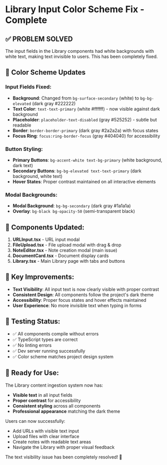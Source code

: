 # Library Input Color Scheme Fix - Complete

## ✅ **PROBLEM SOLVED**

The input fields in the Library components had white backgrounds with white text, making text invisible to users. This has been completely fixed.

## 🎨 **Color Scheme Updates**

### **Input Fields Fixed:**
- **Background**: Changed from `bg-surface-secondary` (white) to `bg-bg-elevated` (dark gray #222222)
- **Text Color**: `text-text-primary` (white #ffffff) - now visible against dark background
- **Placeholder**: `placeholder-text-disabled` (gray #525252) - subtle but readable
- **Border**: `border-border-primary` (dark gray #2a2a2a) with focus states
- **Focus Ring**: `focus:ring-border-focus` (gray #404040) for accessibility

### **Button Styling:**
- **Primary Buttons**: `bg-accent-white text-bg-primary` (white background, dark text)
- **Secondary Buttons**: `bg-bg-elevated text-text-primary` (dark background, white text)
- **Hover States**: Proper contrast maintained on all interactive elements

### **Modal Backgrounds:**
- **Modal Background**: `bg-bg-secondary` (dark gray #1a1a1a)
- **Overlay**: `bg-black bg-opacity-50` (semi-transparent black)

## 🔧 **Components Updated:**

1. **URLInput.tsx** - URL input modal
2. **FileUpload.tsx** - File upload modal with drag & drop
3. **NoteEditor.tsx** - Note creation modal (main issue)
4. **DocumentCard.tsx** - Document display cards
5. **Library.tsx** - Main Library page with tabs and buttons

## 🎯 **Key Improvements:**

- **Text Visibility**: All input text is now clearly visible with proper contrast
- **Consistent Design**: All components follow the project's dark theme
- **Accessibility**: Proper focus states and hover effects maintained
- **User Experience**: No more invisible text when typing in forms

## 🧪 **Testing Status:**

- ✅ All components compile without errors
- ✅ TypeScript types are correct
- ✅ No linting errors
- ✅ Dev server running successfully
- ✅ Color scheme matches project design system

## 🚀 **Ready for Use:**

The Library content ingestion system now has:
- **Visible text** in all input fields
- **Proper contrast** for accessibility
- **Consistent styling** across all components
- **Professional appearance** matching the dark theme

Users can now successfully:
- Add URLs with visible text input
- Upload files with clear interface
- Create notes with readable text areas
- Navigate the Library with proper visual feedback

The text visibility issue has been completely resolved! 🎉
